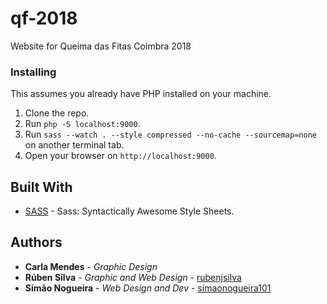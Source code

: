 # qf-2018
Website for Queima das Fitas Coimbra 2018

### Installing

This assumes you already have PHP installed on your machine.

1. Clone the repo.
2. Run `php -S localhost:9000`.
3. Run `sass --watch . --style compressed --no-cache --sourcemap=none` on another terminal tab.
4. Open your browser on `http://localhost:9000`.

## Built With

* [SASS](https://sass-lang.com/) - Sass: Syntactically Awesome Style Sheets.

## Authors

* **Carla Mendes** - *Graphic Design*
* **Rúben Silva** - *Graphic and Web Design* - [rubenjsilva](https://github.com/rubenjsilva)
* **Simão Nogueira** - *Web Design and Dev* - [simaonogueira101](https://github.com/simaonogueira101)

